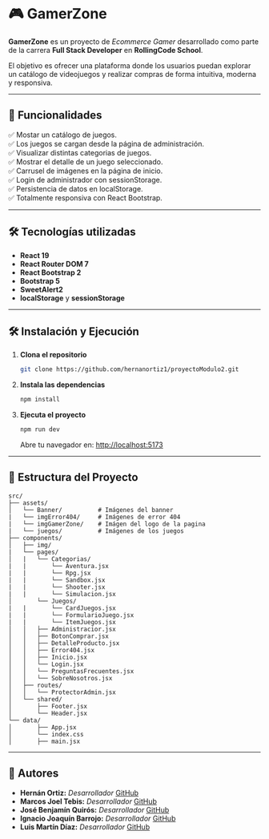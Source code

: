 # 🎮 GamerZone

**GamerZone** es un proyecto de _Ecommerce Gamer_ desarrollado como parte de la carrera **Full Stack Developer** en **RollingCode School**.

El objetivo es ofrecer una plataforma donde los usuarios puedan explorar un catálogo de videojuegos y realizar compras de forma intuitiva, moderna y responsiva.

---

## 🚀 Funcionalidades

✅ Mostar un catálogo de juegos.  
✅ Los juegos se cargan desde la página de administración.  
✅ Visualizar distintas categorias de juegos.  
✅ Mostrar el detalle de un juego seleccionado.  
✅ Carrusel de imágenes en la página de inicio.  
✅ Login de administrador con sessionStorage.  
✅ Persistencia de datos en localStorage.  
✅ Totalmente responsiva con React Bootstrap.

---

## 🛠️ Tecnologías utilizadas

- **React 19**
- **React Router DOM 7**
- **React Bootstrap 2**
- **Bootstrap 5**
- **SweetAlert2**
- **localStorage** y **sessionStorage**

---
## **🛠 Instalación y Ejecución**  

1. **Clona el repositorio**  
   ```bash
   git clone https://github.com/hernanortiz1/proyectoModulo2.git
   ```

2. **Instala las dependencias**  
   ```bash
   npm install
   ```

3. **Ejecuta el proyecto**  
   ```bash
   npm run dev
   ```
   Abre tu navegador en: [http://localhost:5173](http://localhost:5173)  

---

## **📂 Estructura del Proyecto**  
```
src/
├── assets/
│   └── Banner/          # Imágenes del banner
|   └── imgError404/     # Imágenes de error 404
|   └── imgGamerZone/    # Imágen del logo de la pagina
|   └── juegos/          # Imágenes de los juegos
├── components/
│   ├── img/
|   └── pages/
│   |   └── Categorias/
|   |       └── Aventura.jsx
|   |       └── Rpg.jsx
|   |       └── Sandbox.jsx
|   |       └── Shooter.jsx
|   |       └── Simulacion.jsx
│       └── Juegos/
|   |       └── CardJuegos.jsx
|   |       └── FormularioJuego.jsx
|   |       └── ItemJuegos.jsx
│   │   ├── Administracior.jsx
│   │   ├── BotonComprar.jsx
│   │   ├── DetalleProducto.jsx
│   │   ├── Error404.jsx
│   │   ├── Inicio.jsx
│   │   └── Login.jsx
│   │   └── PreguntasFrecuentes.jsx
│   │   └── SobreNosotros.jsx
│   ├── routes/
│   │   └── ProtectorAdmin.jsx
│   └── shared/
│       ├── Footer.jsx
│       └── Header.jsx
└── data/
│       ├── App.jsx
│       └── index.css
│       ├── main.jsx
```

---

## 👤 Autores

- **Hernán Ortiz:** *Desarrollador*
  [GitHub](https://github.com/hernanortiz1)
- **Marcos Joel Tebis:** *Desarrollador*
  [GitHub](https://github.com/KR3RULIE)
- **José Benjamín Quirós:** *Desarrollador*
  [GitHub]()
- **Ignacio Joaquín Barrojo:** *Desarrollador*
  [GitHub](https://github.com/TucuNacho)
- **Luis Martín Díaz:** *Desarrollador*
  [GitHub](https://github.com/LuchoMD)